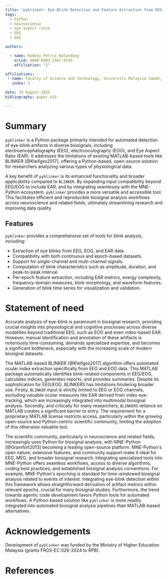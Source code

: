 ```yaml
---
title: 'pyblinker: Eye-Blink Detection and Feature Extraction from EEG, EOG, and Video-Based Measures'
tags:
  - Python
  - neuroscience
  - eye aspect ratio
  - EEG
  - EOG

authors:

  - name: Rodney Petrus Balandong
    orcid: 0000-0003-2567-9745
    affiliation: "1"

affiliations:
 - name: Faculty of Science and Technology, Universiti Malaysia Sabah, Malaysia
   index: 1

date: 19 August 2025
bibliography: paper.bib

---
```


# Summary

`pyblinker` is a Python package primarily intended for automated detection of eye-blink artifacts in diverse biosignals,
including electroencephalography (EEG), electrooculography (EOG), and Eye Aspect Ratio (EAR). It addresses the limitations of
existing MATLAB-based tools like BLINKER [@Kleifges2017],
offering a Python-based, open-source solution for researchers analyzing various types of physiological data.

A key benefit of `pyblinker` is its enhanced functionality and broader applicability compared to `BLINKER`. By expanding input compatibility beyond EEG/EOG to include EAR, and by integrating seamlessly with the MNE-Python ecosystem,
`pyblinker` provides a more versatile and accessible tool. This facilitates efficient and reproducible biosignal analysis
workflows across neuroscience and related fields, ultimately streamlining research and improving data quality.

## Features

`pyblinker` provides a comprehensive set of tools for blink analysis, including:

* Extraction of eye blinks from EEG, EOG, and EAR data.
* Compatibility with both continuous and epoch-based datasets.
* Support for single-channel and multi-channel signals.
* Computation of blink characteristics such as amplitude, duration, and peak-to-peak interval.
* Per-epoch feature extraction, including EAR metrics, energy complexity, frequency-domain measures, blink morphology, and waveform features.
* Generation of blink time series for visualization and validation.

# Statement of need
Accurate analysis of eye-blink is paramount in biosignal research, providing crucial insights into physiological and
cognitive processes across diverse modalities beyond traditional EEG, such as EOG and even video-based EAR. However, manual identification and annotation of these artifacts is notoriously time-consuming, demands specialized expertise,
and becomes a significant bottleneck, especially with the increasing scale of modern biosignal datasets.

The MATLAB-based BLINKER [@Kleifges2017] algorithm offers automated ocular index extraction specifically from
EEG and EOG data.  This MATLAB package automatically identifies blink-related  components in EEG/EOG, calculates indices,
generates reports, and provides summaries. Despite its sophistication for EEG/EOG, BLINKERS has limitations hindering broader use.  Firstly, `BLINKER` input is strictly limited to EEG or EOG channels, excluding valuable ocular measures like EAR derived
from video eye-tracking, which are increasingly integrated into multimodal biosignal analysis. Secondly, and critically for many researchers, `BLINKERS` reliance on MATLAB creates a significant barrier to entry. The requirement for a proprietary MATLAB license restricts access, particularly within the growing open-source and
Python-centric scientific community, limiting the adoption of this otherwise valuable tool.

The scientific community, particularly in neuroscience and related fields, increasingly uses Python for biosignal analysis,
with MNE-Python [@Gramfort2013] becoming a leading open-source platform.
MNE-Python's open nature, extensive features, and community support make it ideal for EEG, MEG, and broader biosignal research.
Integrating specialized tools into MNE-Python offers seamless workflows, access to diverse algorithms, coding best practices,
and established biosignal analysis conventions. For example, MNE-Python's epoching is standard for time-windowed biosignal
analysis related to events of interest. Integrating eye-blink detection within this framework allows straightforward derivation of
artifact metrics within relevant epochs, crucial for many biosignal studies. Furthermore, the trend towards agentic code development favors Python tools for automated workflows.
A Python-based solution like `pyblinker` is more readily integrated into automated biosignal analysis pipelines than MATLAB-based alternatives.


# Acknowledgements

Development of `pyblinker` was funded by the Ministry of Higher Education Malaysia (grants FRGS-EC 026-2024 to RPB).

# References
